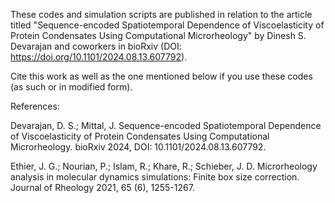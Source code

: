These codes and simulation scripts are published in relation to the article titled "Sequence-encoded Spatiotemporal Dependence of Viscoelasticity of Protein Condensates Using Computational Microrheology" by Dinesh S. Devarajan and coworkers in bioRxiv (DOI: https://doi.org/10.1101/2024.08.13.607792).

Cite this work as well as the one mentioned below if you use these codes (as such or in modified form).

References: 

Devarajan, D. S.; Mittal, J. Sequence-encoded Spatiotemporal Dependence of Viscoelasticity of Protein Condensates Using  Computational Microrheology. bioRxiv 2024, DOI: 10.1101/2024.08.13.607792.

Ethier, J. G.; Nourian, P.; Islam, R.; Khare, R.; Schieber, J. D. Microrheology analysis in molecular dynamics simulations: Finite box size correction. Journal of Rheology 2021, 65 (6), 1255-1267.
